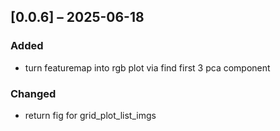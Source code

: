 ## [0.0.6] – 2025-06-18
### Added
- turn featuremap into rgb plot via find first 3 pca component 
### Changed
- return fig for grid_plot_list_imgs 
